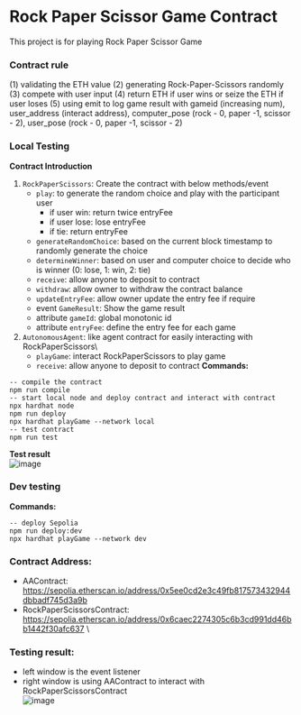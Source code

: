 # Rock Paper Scissor Game Contract
This project is for playing Rock Paper Scissor Game

### Contract rule
(1) validating the ETH value
(2) generating Rock-Paper-Scissors randomly 
(3) compete with user input
(4) return ETH if user wins or seize the ETH if user loses
(5) using emit to log game result with gameid (increasing num), user_address (interact address), computer_pose (rock - 0, paper -1, scissor - 2), user_pose (rock - 0, paper -1, scissor - 2)


### Local Testing
**Contract Introduction**
1. `RockPaperScissors`: Create the contract with below methods/event
   - `play`: to generate the random choice and play with the participant user
     - if user win: return twice entryFee
     - if user lose: lose entryFee
     - if tie: return entryFee
   - `generateRandomChoice`: based on the current block timestamp to randomly generate the choice
   - `determineWinner`: based on user and computer choice to decide who is winner (0: lose, 1: win, 2: tie)
   - `receive`: allow anyone to deposit to contract
   - `withdraw`: allow owner to withdraw the contract balance
   - `updateEntryFee`: allow owner update the entry fee if require
   - event `GameResult`: Show the game result
   - attribute `gameId`: global monotonic id
   - attribute `entryFee`: define the entry fee for each game
2. `AutonomousAgent`: like agent contract for easily interacting with RockPaperScissors\
   - `playGame`: interact RockPaperScissors to play game
   - `receive`: allow anyone to deposit to contract
**Commands:**
```shell
-- compile the contract
npm run compile
-- start local node and deploy contract and interact with contract
npx hardhat node
npm run deploy 
npx hardhat playGame --network local
-- test contract
npm run test
```
**Test result**\
![image](https://github.com/Lisooo790926/rock-raper-scissor/assets/48560984/1a0127e5-6b00-4ab1-a117-3a3203670318)

### Dev testing
**Commands:**
```shell
-- deploy Sepolia
npm run deploy:dev
npx hardhat playGame --network dev
```
### Contract Address:
- AAContract: https://sepolia.etherscan.io/address/0x5ee0cd2e3c49fb817573432944dbbadf745d3a9b
- RockPaperScissorsContract: https://sepolia.etherscan.io/address/0x6caec2274305c6b3cd991dd46bb1442f30afc637 \

### Testing result:
- left window is the event listener
- right window is using AAContract to interact with RockPaperScissorsContract \
![image](https://github.com/Lisooo790926/rock-raper-scissor/assets/48560984/da0d75be-25fb-4805-b044-961b9871399d)






